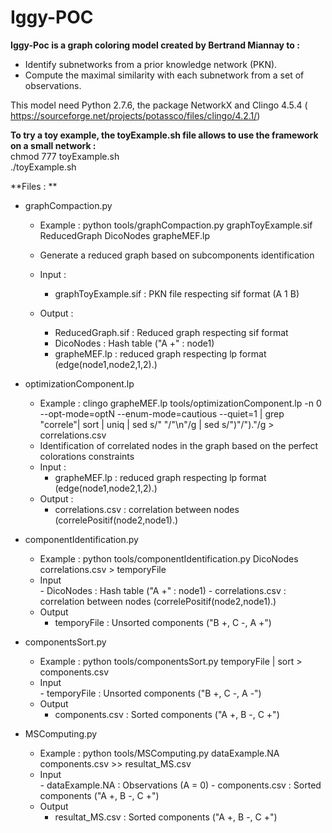 # Iggy-POC 
**Iggy-Poc is a graph coloring model created by Bertrand Miannay to :**
- Identify subnetworks from a prior knowledge network (PKN).
- Compute the maximal similarity with each subnetwork from a set of observations.

This model need Python 2.7.6, the package NetworkX and Clingo 4.5.4 ( https://sourceforge.net/projects/potassco/files/clingo/4.2.1/)

 **To try a toy example, the toyExample.sh file allows to use the framework on a small network :**   
    chmod 777 toyExample.sh    
    ./toyExample.sh

**Files : **

-  graphCompaction.py
    - Example : python tools/graphCompaction.py graphToyExample.sif ReducedGraph DicoNodes grapheMEF.lp

    - Generate a reduced graph based on subcomponents identification
    - Input : 
        - graphToyExample.sif : PKN file respecting sif format (A  1   B)
    - Output : 
        - ReducedGraph.sif : Reduced graph respecting sif format
        - DicoNodes :  Hash table  ("A +" : node1)
        - grapheMEF.lp : reduced graph respecting lp format (edge(node1,node2,1,2).)

- optimizationComponent.lp
    - Example : clingo grapheMEF.lp tools/optimizationComponent.lp -n 0 --opt-mode=optN --enum-mode=cautious --quiet=1 | grep "correle"| sort | uniq | sed s/" "/"\n"/g | sed s/")"/")."/g > correlations.csv
    - Identification of correlated nodes in the graph based on the perfect colorations constraints
    - Input : 
        - grapheMEF.lp : reduced graph respecting lp format (edge(node1,node2,1,2).)
    - Output : 
        - correlations.csv : correlation between nodes (correlePositif(node2,node1).)
    
    
- componentIdentification.py 
    - Example : python tools/componentIdentification.py  DicoNodes correlations.csv > temporyFile
    - Input   
           - DicoNodes : Hash table  ("A +" : node1)
           - correlations.csv : correlation between nodes (correlePositif(node2,node1).)
    - Output
        - temporyFile : Unsorted components ("B +, C -, A +")
    
- componentsSort.py
    - Example : python tools/componentsSort.py temporyFile | sort > components.csv
    - Input   
           - temporyFile : Unsorted components ("B +, C -, A -")
    - Output
        - components.csv : Sorted components ("A +, B -, C +")

- MSComputing.py
    - Example : python tools/MSComputing.py dataExample.NA components.csv >> resultat_MS.csv
    - Input   
           - dataExample.NA : Observations (A = 0)
           - components.csv : Sorted components ("A +, B -, C +")
    - Output
        - resultat_MS.csv : Sorted components ("A +, B -, C +")

